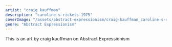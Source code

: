 ```yaml
---
artist: "craig kauffman"
description: "caroline-s-rickets-1975"
coverImage: "/assets/abstract-expressionism/craig-kauffman_caroline-s-rickets-1975.jpg"
genre: "Abstract Expressionism"
---
```

This is an art by craig kauffman on Abstract Expressionism

